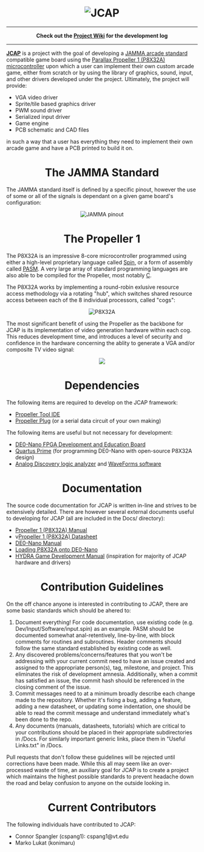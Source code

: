 <h1 align="center"><img src="http://i.imgur.com/zlPQGJ4.jpg" alt="JCAP" align="center"></h1>

***

<p align="center"><b>Check out the <a href="https://github.com/cspang1/JCAP/wiki">Project Wiki</a> for the development log</b></p> 

***

<p><b><u>JCAP</u></b> is a project with the goal of developing a <a href="https://www.jammaboards.com/jcenter_jammaFAQ.html">JAMMA arcade standard</a> compatible game board using the <a href="https://www.parallax.com/product/p8x32a-q44">Parallax Propeller 1 (P8X32A) microcontroller</a> upon which a user can implement their own custom arcade game, either from scratch or by using the library of graphics, sound, input, and other drivers developed under the project. Ultimately, the project will provide:</p>

<ul>
  <li>VGA video driver</li>
  <li>Sprite/tile based graphics driver</li>
  <li>PWM sound driver</li>
  <li>Serialized input driver</li>
  <li>Game engine</li>
  <li>PCB schematic and CAD files</li>
</ul>

<p>in such a way that a user has everything they need to implement their own arcade game and have a PCB printed to build it on.</p>

<h1 align="center">The JAMMA Standard</h1>

<p>The JAMMA standard itself is defined by a specific pinout, however the use of some or all of the signals is dependant on a given game board's configuration:</p>

<p align="center"><img src="http://www.coinplaysa.com/images/Gamma.jpg" alt="JAMMA pinout" align="center"></p>

<h1 align="center">The Propeller 1</h1>

<p>The P8X32A is an impressive 8-core microcontroller programmed using either a high-level proprietary language called <a href="http://learn.parallax.com/projects/propeller-spin-language">Spin<a>, or a form of assembly called <a href="https://lamestation.atlassian.net/wiki/display/PASM/Propeller+Assembly+Manual+Home">PASM</a>. A very large array of standard programming languages are also able to be compiled for the Propeller, most notably <a href="http://learn.parallax.com/tutorials/propeller-c">C</a>.</p>

<p>The P8X32A works by implementing a round-robin exlusive resource access methodology via a rotating "hub", which switches shared resource access between each of the 8 individual processors, called "cogs":</p>

<p align="center"><img src="http://demin.ws/blog/english/2012/11/22/personal-mini-computer-on-parallax-propeller/propeller-block-large.jpg" alt="P8X32A" align="center"></p>

<p>The most significant benefit of using the Propeller as the backbone for JCAP is its implementation of video generation hardware within each cog. This reduces development time, and introduces a level of security and confidence in the hardware concerning the ablity to generate a VGA and/or composite TV video signal:</p>

<p align="center"><img src="https://i.stack.imgur.com/MErlN.jpg" align="center"></p>

<h1 align="center">Dependencies</h1>
<p>The following items are required to develop on the JCAP framework:</p>

<ul>
  <li><a href="https://www.parallax.com/downloads/propeller-tool-software-windows">Propeller Tool IDE</a></li>
  <li><a href="https://www.parallax.com/product/32201">Propeller Plug</a> (or a serial data circuit of your own making)</li>
</ul>

<p>The following items are useful but not necessary for development:</p>

<ul>
  <li><a href="http://www.terasic.com.tw/cgi-bin/page/archive.pl?Language=English&No=593">DE0-Nano FPGA Development and Education Board</a></li>
  <li><a href="https://www.altera.com/downloads/download-center.html">Quartus Prime</a> (for programming DE0-Nano with open-source P8X32A design)</li>
  <li><a href="http://store.digilentinc.com/analog-discovery-100msps-usb-oscilloscope-logic-analyzer-limited-time/">Analog Discovery logic analyzer</a> and <a href="http://store.digilentinc.com/waveforms-2015-download-only/">WaveForms software</a></li>
</ul>

<h1 align="center">Documentation</h1>
<p>The source code documentation for JCAP is written in-line and strives to be extensively detailed. There are however several external documents useful to developing for JCAP (all are included in the Docs/ directory):</p>

<ul>
  <li><a href="https://www.parallax.com/sites/default/files/downloads/P8X32A-Web-PropellerManual-v1.2.pdf">Propeller 1 (P8X32A) Manual</a></li>
  <li>v<a href="https://cdn.sparkfun.com/datasheets/Dev/Propeller/Propeller-P8X32A-Datasheet-v1.4.0_1.pdf">Propeller 1 (P8X32A) Datasheet</a></li>
  <li><a href="https://www.terasic.com.tw/cgi-bin/page/archive_download.pl?Language=English&No=593&FID=75023fa36c9bf8639384f942e65a46f3">DE0-Nano Manual</a></li>
  <li><a href="https://www.parallax.com/sites/default/files/downloads/60056-Setup-the-Propeller-1-Design-on-a-DE0-Nano-v1.2.pdf">Loading P8X32A onto DE0-Nano</a></li>
  <li><a href="https://www.parallax.com/sites/default/files/downloads/32360-Hydra-Game-Dev-Manual-v1.0.1.pdf">HYDRA Game Development Manual</a> (inspiration for majority of JCAP hardware and drivers)</li>
</ul>

<h1 align="center">Contribution Guidelines</h1>
<p>On the off chance anyone is interested in contributing to JCAP, there are some basic standards which should be ahered to:</p>

<ol>
  <li>Document everything! For code documentation, use existing code (e.g. Dev/Input/Software/input.spin) as an example. PASM should be documented somewhat anal-retentively, line-by-line, with block comments for routines and subroutines. Header comments should follow the same standard established by existing code as well.</li>
  <li>Any discovered problems/concerns/features that you won't be addressing with your current commit need to have an issue created and assigned to the appropriate person(s), tag, milestone, and project. This eliminates the risk of development amnesia. Additionally, when a commit has satisfied an issue, the commit hash should be referenced in the closing comment of the issue.</li>
  <li>Commit messages need to at a minimum broadly describe each change made to the repository. Whether it's fixing a bug, adding a feature, adding a new datasheet, or updating some indentation, one should be able to read the commit message and understand immediately what's been done to the repo.</li>
  <li>Any documents (manuals, datasheets, tutorials) which are critical to your contributions should be placed in their appropriate subdirectories in /Docs. For similarly important generic links, place them in "Useful Links.txt" in /Docs.</li>
</ol>

<p>Pull requests that don't follow these guidelines will be rejected until corrections have been made. While this all may seem like an over-processed waste of time, an auxiliary goal for JCAP is to create a project which maintains the highest possible standards to prevent headache down the road and belay confusion to anyone on the outside looking in.</p>

<h1 align="center">Current Contributors</h1>
<p>The following individuals have contributed to JCAP:</p>

<ul>
  <li>Connor Spangler (cspang1): cspang1@vt.edu</li>
  <li>Marko Lukat (konimaru)</li>
</ul>
